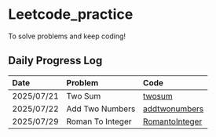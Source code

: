 # Leetcode_practice
To solve problems and keep coding!

## Daily Progress Log

| Date     | Problem                               | Code                             |
| :------- | :---------------------------------- | :---------------------------------------------- |
| 2025/07/21 | Two Sum | [twosum](https://github.com/catherineabcde/Leetcode_practice/blob/main/problems/twosum.py) |
| 2025/07/22 | Add Two Numbers | [addtwonumbers](https://github.com/catherineabcde/Leetcode_practice/blob/main/problems/addtwonumbers.py)|
| 2025/07/29 | Roman To Integer | [RomantoInteger](https://github.com/catherineabcde/Leetcode_practice/blob/main/problems/RomantoInteger.py)|
